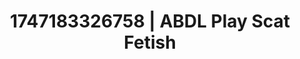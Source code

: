 ---
categories:
- Hair pulling
- Feather touch
- Sultry laughter
- Flushed skin
- Soft spanking
image: /assets/images/1747183326758.webp
layout: post
seo:
  description: Featured content with artistic ABDL Play, Scat Fetish. HD images available.
  keywords: ABDL Play, Scat Fetish
  og_image: /assets/images/1747183326758.webp
  schema_type: VisualArtwork
tags:
- '#1747183326758'
- Scat Fetish
- ABDL Play
title: 1747183326758 | ABDL Play Scat Fetish
---